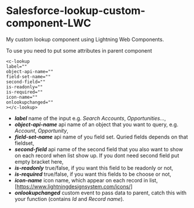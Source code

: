# Salesforce-lookup-custom-component-LWC


My custom lookup component using Lightning Web Components.

To use you need to put some attributes in parent component
```
<c-lookup
label=""
object-api-name=""
field-set-name=""
second-field=""
is-readonly=""
is-required=""
icon-name=""
onlookupchanged=""
></c-lookup>
```
- ***label*** name of the input e.g. *Search Accounts*, *Opportunities...*,
- ***object-api-name*** api name of an object that you want to query, e.g. *Account*, *Opportunity*,
- ***field-set-name*** api name of you field set. Quried fields depends on that fieldset,
- ***second-field*** api name of the second field that you also want to show on each record when list show up. If you dont need second field put empty bracket here,
- ***is-readonly*** true/false, if you want this field to be readonly or not,
- ***is-required*** true/false, if you want this fields to be choose or not,
- ***icon-name*** icon name, which appear on each record in list, [https://www.lightningdesignsystem.com/icons/]
- ***onlookupchanged*** custom event to pass data to parent, catch this with your function (contains *Id* and *Record name*).
